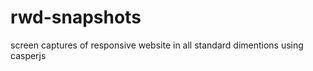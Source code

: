 rwd-snapshots
=============

screen captures of responsive website in all standard dimentions using casperjs
